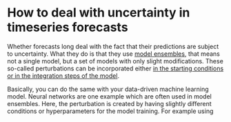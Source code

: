 # How to deal with uncertainty in timeseries forecasts

Whether forecasts long deal with the fact that their predictions are subject to uncertainty. What they do is that they use [model ensembles](https://www.ecmwf.int), that means not a single model, but a set of models with only slight modifications. These so-called perturbations can be incorporated either [in the starting conditions or in the integration steps of the model](https://www.ecmwf.int/en/research/modelling-and-prediction/quantifying-forecast-uncertainty). 

Basically, you can do the same with your data-driven machine learning model. Neural networks are one example which are often used in model ensembles. Here, the perturbation is created by having slightly different conditions or hyperparameters for the model training. For example using

